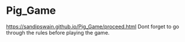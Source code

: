 # Pig_Game
https://sandipswain.github.io/Pig_Game/proceed.html
Dont forget to go through the rules before playing the game.
